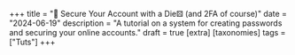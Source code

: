 +++
title = "🎲 Secure Your Account with a Die⚄ (and 2FA of course)"
date = "2024-06-19"
description = "A tutorial on a system for creating passwords and securing your online accounts."
draft = true
[extra]
[taxonomies]
tags = ["Tuts"]
+++
